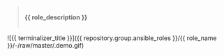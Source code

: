 > </br>**{{ role_description }}**</br></br>

![{{ terminalizer_title }}]({{ repository.group.ansible_roles }}/{{ role_name }}/-/raw/master/.demo.gif)
